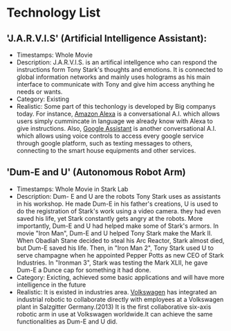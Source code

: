 # Technology List
## 'J.A.R.V.I.S' (Artificial Intelligence Assistant):
- Timestamps: Whole Movie
- Description: J.A.R.V.I.S. is an artifical intellgence who can respond the instructions form Tony Stark's thoughts and emotions. It is connected to global information networks and mainly uses holograms as his main interface to communicate with Tony and give him access anything he needs or wants.
- Category: Existing 
- Realistic: Some part of this techonlogy is developed by Big companys today. For instance, [Amazon Alexa](https://developer.amazon.com/zh/alexa-skills-kit/conversational-ai) is a conversational A.I. which allows users simply cummincate in language we already know with Alexa to give instructions. Also, [Google Assistant](https://assistant.google.com/#?modal_active=none) is another conversational A.I. which allows using voice controls to access every google service through google platform, such as texting messages to others, connecting to the smart house equipments and other services.

## 'Dum-E and U' (Autonomous Robot Arm)
- Timestamps: Whole Movie in Stark Lab
- Description: Dum- E and U are the robots Tony Stark uses as assistants in his workshop. He made Dum-E in his father's creations, U is used to do the registration of Stark's work using a video camera. they had even saved his life, yet Stark constantly gets angry at the robots. More importantly, Dum-E and U had helped make some of Stark's armors. In movie "Iron Man", Dum-E and U helped Tony Stark make the Mark II. When Obadiah Stane decided to steal his Arc Reactor, Stark almost died, but Dum-E saved his life. Then, in "Iron Man 2", Tony Stark used U to serve champagne when he appointed Pepper Potts as new CEO of Stark Industries. In "Ironman 3", Stark was testing the Mark XLII, he gave Dum-E a Dunce cap for something it had done.
- Category: Exicting, achieved some basic applications and will have more intelligence in the future
- Realistic: It is existed in industries area. [Volkswagen](https://www.forbes.com/sites/jenniferhicks/2013/08/29/volkswagen-turns-robotic-arms-into-production-assistants/#2d1cecde29fd) has integrated an industrial robotic to collaborate directly with employees at a Volkswagen plant in Salzgitter Germany.(2013) It is the first collaborative six-axis robotic arm in use at Volkswagen worldwide.It can achieve the same functionalities as Dum-E and U did.
